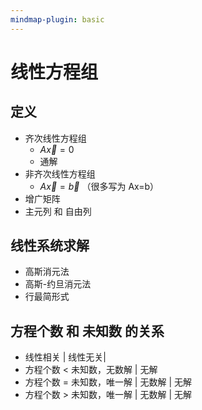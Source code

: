 ```yaml
---
mindmap-plugin: basic
---
```


# 线性方程组

## 定义
- 齐次线性方程组
    - $A \vec{x} = 0$
    - 通解
- 非齐次线性方程组
    - $A \vec{x} = \vec b$ （很多写为 Ax=b）
- 增广矩阵
- 主元列 和 自由列

## 线性系统求解
- 高斯消元法
- 高斯-约旦消元法
- 行最简形式

## 方程个数 和 未知数 的关系
- 线性相关 |  线性无关|
- 方程个数 < 未知数，无数解 | 无解
- 方程个数 = 未知数，唯一解 | 无数解 | 无解
- 方程个数 > 未知数，唯一解 | 无数解 | 无解